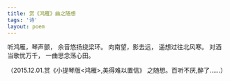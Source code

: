 ```yaml
---
title: 赏《鸿雁》曲之随想
tags: '诗'
layout: poem
---
```


听鸿雁，琴声颤，
余音悠扬绕梁环。
向南望，影去远，
遥想过往北风寒。
对酒当歌忧万千，
一曲思念荡心田。

（2015.12.01.赏《小提琴版<鸿雁>,美得难以置信》
之随想。百听不厌,醉了……）

